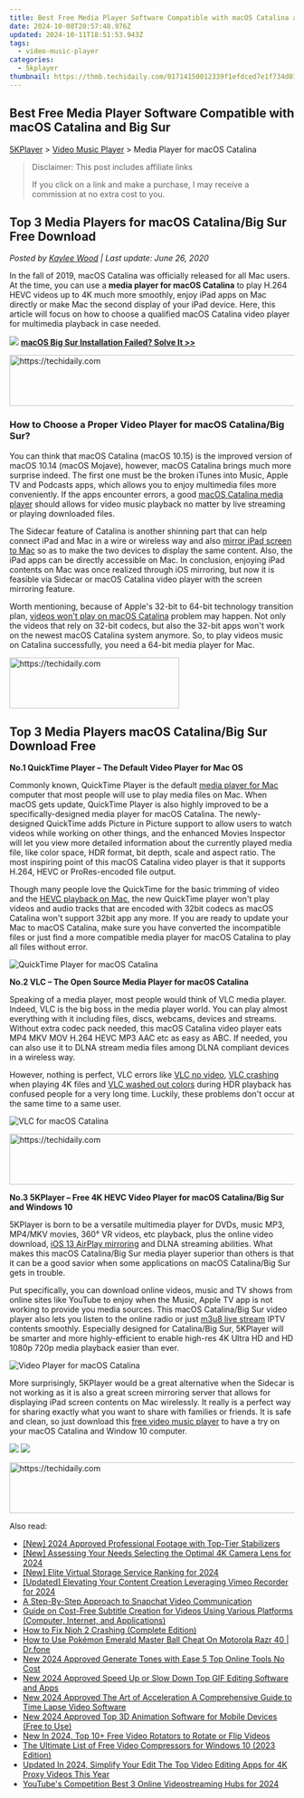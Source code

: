 ```yaml
---
title: Best Free Media Player Software Compatible with macOS Catalina and Big Sur
date: 2024-10-08T20:57:48.976Z
updated: 2024-10-11T18:51:53.943Z
tags:
  - video-music-player
categories:
  - 5kplayer
thumbnail: https://thmb.techidaily.com/01714150012339f1efdced7e1f734d013877746c193a3029a59cdde359ecf8d8.jpg
---
```


## Best Free Media Player Software Compatible with macOS Catalina and Big Sur

[5KPlayer](https://tools.techidaily.com/5kplayer/products/) \> [Video Music Player](https://tools.techidaily.com/5kplayer/video-music-player/) \> Media Player for macOS Catalina

>  Disclaimer: This post includes affiliate links
>
>  If you click on a link and make a purchase, I may receive a commission at no extra cost to you.
>

## Top 3 Media Players for macOS Catalina/Big Sur Free Download

 _Posted by [Kaylee Wood](https://www.quora.com/profile/Amanda-Hu-21) | Last update: June 26, 2020_

In the fall of 2019, macOS Catalina was officially released for all Mac users. At the time, you can use a **media player for macOS Catalina** to play H.264 HEVC videos up to 4K much more smoothly, enjoy iPad apps on Mac directly or make Mac the second display of your iPad device. Here, this article will focus on how to choose a qualified macOS Catalina video player for multimedia playback in case needed.

![](https://www.5kplayer.com/video-music-player/img/hot-icon.png) [**macOS Big Sur Installation Failed? Solve It >>**](https://tools.techidaily.com/5kplayer/video-music-player/)

<!-- affiliate ads begin -->
<a href="https://appsumo.8odi.net/c/5597632/2087409/7443" target="_top" id="2087409">
  <img src="//a.impactradius-go.com/display-ad/7443-2087409" border="0" alt="https://techidaily.com" width="728" height="90"/>
</a>
<img height="0" width="0" src="https://appsumo.8odi.net/i/5597632/2087409/7443" style="position:absolute;visibility:hidden;" border="0" />
<!-- affiliate ads end -->

### How to Choose a Proper Video Player for macOS Catalina/Big Sur?

You can think that macOS Catalina (macOS 10.15) is the improved version of macOS 10.14 (macOS Mojave), however, macOS Catalina brings much more surprise indeed. The first one must be the broken iTunes into Music, Apple TV and Podcasts apps, which allows you to enjoy multimedia files more conveniently. If the apps encounter errors, a good [macOS Catalina media player](https://tools.techidaily.com/5kplayer/video-music-player/) should allows for video music playback no matter by live streaming or playing downloaded files. 

The Sidecar feature of Catalina is another shinning part that can help connect iPad and Mac in a wire or wireless way and also [mirror iPad screen to Mac](https://tools.techidaily.com/5kplayer/airplay/) so as to make the two devices to display the same content. Also, the iPad apps can be directly accessible on Mac. In conclusion, enjoying iPad contents on Mac was once realized through iOS mirroring, but now it is feasible via Sidecar or macOS Catalina video player with the screen mirroring feature.

Worth mentioning, because of Apple's 32-bit to 64-bit technology transition plan, [videos won't play on macOS Catalina](https://tools.techidaily.com/5kplayer/video-music-player/) problem may happen. Not only the videos that rely on 32-bit codecs, but also the 32-bit apps won't work on the newest macOS Catalina system anymore. So, to play videos music on Catalina successfully, you need a 64-bit media player for Mac.

<!-- affiliate ads begin -->
<a href="https://aligracehair.sjv.io/c/5597632/2006914/19272" target="_top" id="2006914">
  <img src="//a.impactradius-go.com/display-ad/19272-2006914" border="0" alt="https://techidaily.com" width="300" height="90"/>
</a>
<img height="0" width="0" src="https://aligracehair.sjv.io/i/5597632/2006914/19272" style="position:absolute;visibility:hidden;" border="0" />
<!-- affiliate ads end -->

## Top 3 Media Players macOS Catalina/Big Sur Download Free

**No.1 QuickTime Player – The Default Video Player for Mac OS**

Commonly known, QuickTime Player is the default [media player for Mac](https://tools.techidaily.com/5kplayer/video-music-player/) computer that most people will use to play media files on Mac. When macOS gets update, QuickTime Player is also highly improved to be a specifically-designed media player for macOS Catalina. The newly-designed QuickTime adds Picture in Picture support to allow users to watch videos while working on other things, and the enhanced Movies Inspector will let you view more detailed information about the currently played media file, like color space, HDR format, bit depth, scale and aspect ratio. The most inspiring point of this macOS Catalina video player is that it supports H.264, HEVC or ProRes-encoded file output.

Though many people love the QuickTime for the basic trimming of video and the [HEVC playback on Mac](https://tools.techidaily.com/5kplayer/video-music-player/), the new QuickTime player won't play videos and audio tracks that are encoded with 32bit codecs as macOS Catalina won't support 32bit app any more. If you are ready to update your Mac to macOS Catalina, make sure you have converted the incompatible files or just find a more compatible media player for macOS Catalina to play all files without error.

![QuickTime Player for macOS Catalina](https://www.5kplayer.com/video-music-player/img/quicktime-for-macos-catalina.jpg) 

**No.2 VLC – The Open Source Media Player for macOS Catalina**

Speaking of a media player, most people would think of VLC media player. Indeed, VLC is the big boss in the media player world. You can play almost everything with it including files, discs, webcams, devices and streams. Without extra codec pack needed, this macOS Catalina video player eats MP4 MKV MOV H.264 HEVC MP3 AAC etc as easy as ABC. If needed, you can also use it to DLNA stream media files among DLNA compliant devices in a wireless way.

However, nothing is perfect, VLC errors like [VLC no video](https://tools.techidaily.com/5kplayer/products/), [VLC crashing](https://tools.techidaily.com/5kplayer/products/) when playing 4K files and [VLC washed out colors](https://tools.techidaily.com/5kplayer/products/) during HDR playback has confused people for a very long time. Luckily, these problems don't occur at the same time to a same user.

![VLC for macOS Catalina](https://www.5kplayer.com/video-music-player/img/hevc-player-mac-vlc.jpg) 

<!-- affiliate ads begin -->
<a href="https://appsumo.8odi.net/c/5597632/2082520/7443" target="_top" id="2082520">
  <img src="//a.impactradius-go.com/display-ad/7443-2082520" border="0" alt="https://techidaily.com" width="728" height="90"/>
</a>
<img height="0" width="0" src="https://appsumo.8odi.net/i/5597632/2082520/7443" style="position:absolute;visibility:hidden;" border="0" />
<!-- affiliate ads end -->

**No.3 5KPlayer – Free 4K HEVC Video Player for macOS Catalina/Big Sur and Windows 10**

5KPlayer is born to be a versatile multimedia player for DVDs, music MP3, MP4/MKV movies, 360° VR videos, etc playback, plus the online video download, [iOS 13 AirPlay mirroring](https://tools.techidaily.com/5kplayer/airplay/) and DLNA streaming abilities. What makes this macOS Catalina/Big Sur media player superior than others is that it can be a good savior when some applications on macOS Catalina/Big Sur gets in trouble.

Put specifically, you can download online videos, music and TV shows from online sites like YouTube to enjoy when the Music, Apple TV app is not working to provide you media sources. This macOS Catalina/Big Sur video player also lets you listen to the online radio or just [m3u8 live stream](https://tools.techidaily.com/5kplayer/video-music-player/) IPTV contents smoothly. Especially designed for Catalina/Big Sur, 5KPlayer will be smarter and more highly-efficient to enable high-res 4K Ultra HD and HD 1080p 720p media playback easier than ever.

![Video Player for macOS Catalina](https://www.5kplayer.com/video-music-player/img/hevc-player-mac.jpg) 

More surprisingly, 5KPlayer would be a great alternative when the Sidecar is not working as it is also a great screen mirroring server that allows for displaying iPad screen contents on Mac wirelessly. It really is a perfect way for sharing exactly what you want to share with families or friends. It is safe and clean, so just download this [free video music player](https://tools.techidaily.com/5kplayer/video-music-player/) to have a try on your macOS Catalina and Window 10 computer.

[![](https://www.5kplayer.com/video-music-player/../button/freedownbackmac.png)](https://tools.techidaily.com/5kplayer/products/) [![](https://www.5kplayer.com/video-music-player/../button/freedownwhitewin.png)](https://tools.techidaily.com/5kplayer/products/)

<!-- affiliate ads begin -->
<a href="https://appsumo.8odi.net/c/5597632/2082542/7443" target="_top" id="2082542">
  <img src="//a.impactradius-go.com/display-ad/7443-2082542" border="0" alt="https://techidaily.com" width="728" height="90"/>
</a>
<img height="0" width="0" src="https://appsumo.8odi.net/i/5597632/2082542/7443" style="position:absolute;visibility:hidden;" border="0" />
<!-- affiliate ads end -->

<ins class="adsbygoogle"
     style="display:block"
     data-ad-format="autorelaxed"
     data-ad-client="ca-pub-7571918770474297"
     data-ad-slot="1223367746"></ins>

<ins class="adsbygoogle"
     style="display:block"
     data-ad-client="ca-pub-7571918770474297"
     data-ad-slot="8358498916"
     data-ad-format="auto"
     data-full-width-responsive="true"></ins>

<span class="atpl-alsoreadstyle">Also read:</span>
<div><ul>
<li><a href="https://youtube-sure.techidaily.com/024-approved-professional-footage-with-top-tier-stabilizers/"><u>[New] 2024 Approved Professional Footage with Top-Tier Stabilizers</u></a></li>
<li><a href="https://fox-glue.techidaily.com/new-assessing-your-needs-selecting-the-optimal-4k-camera-lens-for-2024/"><u>[New] Assessing Your Needs Selecting the Optimal 4K Camera Lens for 2024</u></a></li>
<li><a href="https://article-knowledge.techidaily.com/new-elite-virtual-storage-service-ranking-for-2024/"><u>[New] Elite Virtual Storage Service Ranking for 2024</u></a></li>
<li><a href="https://vimeo-videos.techidaily.com/updated-elevating-your-content-creation-leveraging-vimeo-recorder-for-2024/"><u>[Updated] Elevating Your Content Creation Leveraging Vimeo Recorder for 2024</u></a></li>
<li><a href="https://tiktok-clips.techidaily.com/a-step-by-step-approach-to-snapchat-video-communication/"><u>A Step-By-Step Approach to Snapchat Video Communication</u></a></li>
<li><a href="https://some-approaches.techidaily.com/guide-on-cost-free-subtitle-creation-for-videos-using-various-platforms-computer-internet-and-applications/"><u>Guide on Cost-Free Subtitle Creation for Videos Using Various Platforms (Computer, Internet, and Applications)</u></a></li>
<li><a href="https://win-solutions.techidaily.com/how-to-fix-nioh-2-crashing-complete-edition/"><u>How to Fix Nioh 2 Crashing (Complete Edition)</u></a></li>
<li><a href="https://android-pokemon-go.techidaily.com/how-to-use-pokemon-emerald-master-ball-cheat-on-motorola-razr-40-drfone-by-drfone-virtual-android/"><u>How to Use Pokémon Emerald Master Ball Cheat On Motorola Razr 40 | Dr.fone</u></a></li>
<li><a href="https://video-ai-editor.techidaily.com/new-2024-approved-generate-tones-with-ease-5-top-online-tools-no-cost/"><u>New 2024 Approved Generate Tones with Ease 5 Top Online Tools No Cost</u></a></li>
<li><a href="https://video-ai-editor.techidaily.com/new-2024-approved-speed-up-or-slow-down-top-gif-editing-software-and-apps/"><u>New 2024 Approved Speed Up or Slow Down Top GIF Editing Software and Apps</u></a></li>
<li><a href="https://video-ai-editor.techidaily.com/new-2024-approved-the-art-of-acceleration-a-comprehensive-guide-to-time-lapse-video-software/"><u>New 2024 Approved The Art of Acceleration A Comprehensive Guide to Time Lapse Video Software</u></a></li>
<li><a href="https://video-ai-editor.techidaily.com/new-2024-approved-top-3d-animation-software-for-mobile-devices-free-to-use/"><u>New 2024 Approved Top 3D Animation Software for Mobile Devices (Free to Use)</u></a></li>
<li><a href="https://video-ai-editor.techidaily.com/new-in-2024-top-10plus-free-video-rotators-to-rotate-or-flip-videos/"><u>New In 2024, Top 10+ Free Video Rotators to Rotate or Flip Videos</u></a></li>
<li><a href="https://video-ai-editor.techidaily.com/the-ultimate-list-of-free-video-compressors-for-windows-10-2023-edition/"><u>The Ultimate List of Free Video Compressors for Windows 10 (2023 Edition)</u></a></li>
<li><a href="https://video-ai-editor.techidaily.com/updated-in-2024-simplify-your-edit-the-top-video-editing-apps-for-4k-proxy-videos-this-year/"><u>Updated In 2024, Simplify Your Edit The Top Video Editing Apps for 4K Proxy Videos This Year</u></a></li>
<li><a href="https://facebook-video-share.techidaily.com/youtubes-competition-best-3-online-videostreaming-hubs-for-2024/"><u>YouTube's Competition Best 3 Online Videostreaming Hubs for 2024</u></a></li>
</ul></div>

